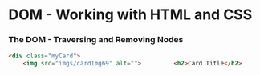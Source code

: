# DOM - Working with HTML and CSS



### The DOM - Traversing and Removing Nodes

```html
<div class="myCard">
    <img src="imgs/cardImg69" alt="">         <h2>Card Title</h2>         <h3>Price: 1999/-</h3>         <p>discounted info ....</p>     </div>
```
```javascript

``` 
<!--stackedit_data:
eyJoaXN0b3J5IjpbNjA4ODgzOTU0LC0xNDQ5NDE0NDA0XX0=
-->